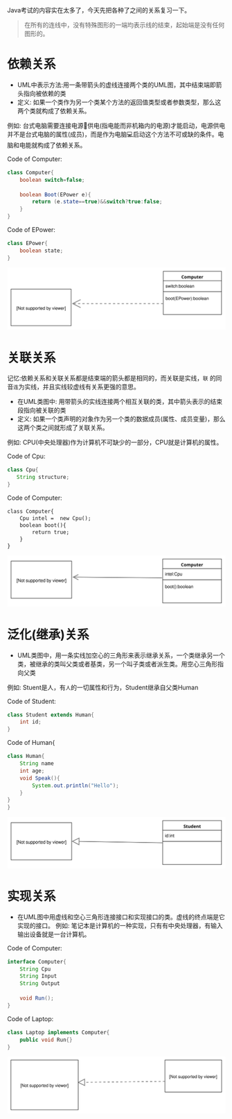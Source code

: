 Java考试的内容实在太多了，今天先把各种了之间的关系复习一下。

> 在所有的连线中，没有特殊图形的一端均表示线的结束，起始端是没有任何图形的。

# 依赖关系

- UML中表示方法:用一条带箭头的虚线连接两个类的UML图，其中结束端即箭头指向被依赖的类
- 定义: 如果一个类作为另一个类某个方法的返回值类型或者参数类型，那么这两个类就构成了依赖关系。

例如: 台式电脑需要连接电源🔌供电(指电能而非机箱内的电源)才能启动，电源供电并不是台式电脑的属性(成员)，而是作为电脑💻启动这个方法不可或缺的条件。电脑和电能就构成了依赖关系。

Code of Computer:
```java
class Computer{
	boolean switch=false;

	boolean Boot(EPower e){
		return (e.state==true)&&switch?true:false;	
	}
}
```
Code of EPower:
```java
class EPower{
	boolean state;	
}
```

![依赖关系](Rely.svg)


# 关联关系
记忆:依赖关系和关联关系都是结束端的箭头都是相同的，而关联是实线，` 联 ` 的同音` 连 `为实线，并且实线较虚线有关系更强的意思。

- 在UML类图中: 用带箭头的实线连接两个相互关联的类，其中箭头表示的结束段指向被关联的类
- 定义: 如果一个类声明的对象作为另一个类的数据成员(属性、成员变量)，那么这两个类之间就形成了关联关系。

例如: CPU(中央处理器)作为计算机不可缺少的一部分，CPU就是计算机的属性。

Code of Cpu:

```java
class Cpu{
   String structure;
}
```
Code of Computer:

```Computer
class Computer{
	Cpu intel =  new Cpu();
	boolean boot(){
		return true;
	}
}
```
![关联](Association.svg)

# 泛化(继承)关系

- UML类图中，用一条实线加空心的三角形来表示继承关系，一个类继承另一个类，被继承的类叫父类或者基类，另一个叫子类或者派生类。用空心三角形指向父类

例如: Stuent是人，有` 人 `的一切属性和行为，Student继承自父类Human

Code of Student:

```java
class Student extends Human{
	int id;
}
```

Code of Human{

```java
class Human{
	String name
	int age;
	void Speak(){
		System.out.println("Hello");
	}
}
}
```

![泛化](inherit.svg)

# 实现关系

- 在UML图中用虚线和空心三角形连接接口和实现接口的类。虚线的终点端是它实现的接口。
例如: 笔记本是计算机的一种实现，只有有中央处理器，有输入输出设备就是一台计算机。

Code of Computer:

```java
interface Computer{
	String Cpu
	String Input
	String Output

	void Run();
}
```

Code of Laptop:

```java
class Laptop implements Computer{
	public void Run{}
}
```

![实现](Implements.svg)

